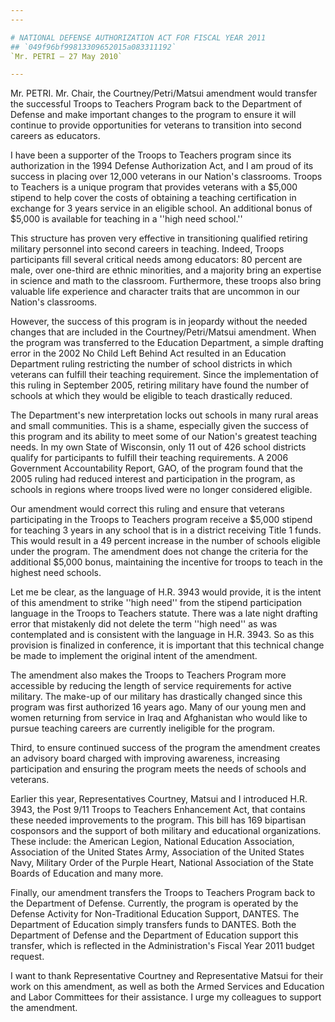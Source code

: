 ```yaml
---
---

# NATIONAL DEFENSE AUTHORIZATION ACT FOR FISCAL YEAR 2011
## `049f96bf99813309652015a083311192`
`Mr. PETRI — 27 May 2010`

---
```



Mr. PETRI. Mr. Chair, the Courtney/Petri/Matsui amendment would 
transfer the successful Troops to Teachers Program back to the 
Department of Defense and make important changes to the program to 
ensure it will continue to provide opportunities for veterans to 
transition into second careers as educators.

I have been a supporter of the Troops to Teachers program since its 
authorization in the 1994 Defense Authorization Act, and I am proud of 
its success in placing over 12,000 veterans in our Nation's classrooms. 
Troops to Teachers is a unique program that provides veterans with a 
$5,000 stipend to help cover the costs of obtaining a teaching 
certification in exchange for 3 years service in an eligible school. An 
additional bonus of $5,000 is available for teaching in a ''high need 
school.''

This structure has proven very effective in transitioning qualified 
retiring military personnel into second careers in teaching. Indeed, 
Troops participants fill several critical needs among educators: 80 
percent are male, over one-third are ethnic minorities, and a majority 
bring an expertise in science and math to the classroom. Furthermore, 
these troops also bring valuable life experience and character traits 
that are uncommon in our Nation's classrooms.

However, the success of this program is in jeopardy without the 
needed changes that are included in the Courtney/Petri/Matsui 
amendment. When the program was transferred to the Education 
Department, a simple drafting error in the 2002 No Child Left Behind 
Act resulted in an Education Department ruling restricting the number 
of school districts in which veterans can fulfill their teaching 
requirement. Since the implementation of this ruling in September 2005, 
retiring military have found the number of schools at which they would 
be eligible to teach drastically reduced.

The Department's new interpretation locks out schools in many rural 
areas and small communities. This is a shame, especially given the 
success of this program and its ability to meet some of our Nation's 
greatest teaching needs. In my own State of Wisconsin, only 11 out of 
426 school districts qualify for participants to fulfill their teaching 
requirements. A 2006 Government Accountability Report, GAO, of the 
program found that the 2005 ruling had reduced interest and 
participation in the program, as schools in regions where troops lived 
were no longer considered eligible.

Our amendment would correct this ruling and ensure that veterans 
participating in the Troops to Teachers program receive a $5,000 
stipend for teaching 3 years in any school that is in a district 
receiving Title 1 funds. This would result in a 49 percent increase in 
the number of schools eligible under the program. The amendment does 
not change the criteria for the additional $5,000 bonus, maintaining 
the incentive for troops to teach in the highest need schools.

Let me be clear, as the language of H.R. 3943 would provide, it is 
the intent of this amendment to strike ''high need'' from the stipend 
participation language in the Troops to Teachers statute. There was a 
late night drafting error that mistakenly did not delete the term 
''high need'' as was contemplated and is consistent with the language 
in H.R. 3943. So as this provision is finalized in conference, it is 
important that this technical change be made to implement the original 
intent of the amendment.

The amendment also makes the Troops to Teachers Program more 
accessible by reducing the length of service requirements for active 
military. The make-up of our military has drastically changed since 
this program was first authorized 16 years ago. Many of our young men 
and women returning from service in Iraq and Afghanistan who would like 
to pursue teaching careers are currently ineligible for the program.

Third, to ensure continued success of the program the amendment 
creates an advisory board charged with improving awareness, increasing 
participation and ensuring the program meets the needs of schools and 
veterans.

Earlier this year, Representatives Courtney, Matsui and I introduced 
H.R. 3943, the Post 9/11 Troops to Teachers Enhancement Act, that 
contains these needed improvements to the program. This bill has 169 
bipartisan cosponsors and the support of both military and educational 
organizations. These include: the American Legion, National Education 
Association, Association of the United States Army, Association of the 
United States Navy, Military Order of the Purple Heart, National 
Association of the State Boards of Education and many more.

Finally, our amendment transfers the Troops to Teachers Program back 
to the Department of Defense. Currently, the program is operated by the 
Defense Activity for Non-Traditional Education Support, DANTES. The 
Department of Education simply transfers funds to DANTES. Both the 
Department of Defense and the Department of Education support this 
transfer, which is reflected in the Administration's Fiscal Year 2011 
budget request.

I want to thank Representative Courtney and Representative Matsui for 
their work on this amendment, as well as both the Armed Services and 
Education and Labor Committees for their assistance. I urge my 
colleagues to support the amendment.